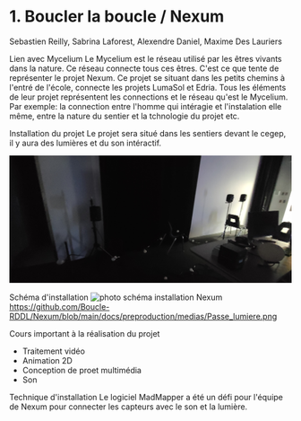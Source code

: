 # 1. Boucler la boucle / Nexum

Sebastien Reilly, Sabrina Laforest, Alexendre Daniel, Maxime Des Lauriers

Lien avec Mycelium
Le Mycelium est le réseau utilisé par les êtres vivants dans la nature. Ce réseau connecte tous ces êtres. C'est ce que tente de représenter le projet Nexum. Ce projet se situant dans les petits chemins à l'entré de l'école, connecte les projets LumaSol et Edria. Tous les éléments de leur projet représentent les connections et le réseau qu'est le Mycelium. Par exemple: la connection entre l'homme qui intéragie et l'instalation elle même, entre la nature du sentier et la tchnologie du projet etc.

Installation du projet
Le projet sera situé dans les sentiers devant le cegep, il y aura des lumières et du son intéractif.

![pho to installation Nexum](media/nexum_installation.jpg)

Schéma d'installation
![photo schéma installation Nexum](https://github.com/Boucle-RDDL/Nexum/blob/main/docs/preproduction/medias/Passe_lumiere.png)
https://github.com/Boucle-RDDL/Nexum/blob/main/docs/preproduction/medias/Passe_lumiere.png

Cours important à la réalisation du projet
* Traitement vidéo
* Animation 2D
* Conception de proet multimédia
* Son

Technique d'installation
Le logiciel MadMapper a été un défi pour l'équipe de Nexum pour connecter les capteurs avec le son et la lumière.
